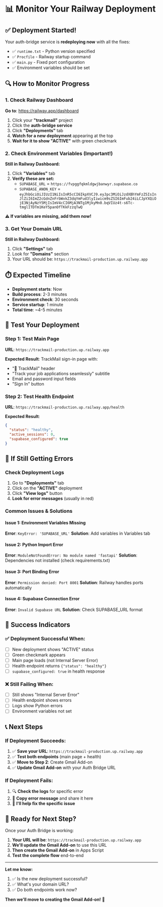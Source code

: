# 📊 Monitor Your Railway Deployment

## ✅ Deployment Started!

Your auth-bridge service is **redeploying now** with all the fixes:
- ✅ `runtime.txt` - Python version specified
- ✅ `Procfile` - Railway startup command
- ✅ `main.py` - Fixed port configuration
- ✅ Environment variables should be set

## 🔍 How to Monitor Progress

### 1. Check Railway Dashboard

**Go to**: https://railway.app/dashboard
1. Click your **"trackmail"** project
2. Click the **auth-bridge service**
3. Click **"Deployments"** tab
4. **Watch for a new deployment** appearing at the top
5. **Wait for it to show "ACTIVE"** with green checkmark

### 2. Check Environment Variables (Important!)

**Still in Railway Dashboard:**
1. Click **"Variables"** tab
2. **Verify these are set:**
   - `SUPABASE_URL` = `https://fvpggfqkmldgwjbanwyr.supabase.co`
   - `SUPABASE_ANON_KEY` = `eyJhbGciOiJIUzI1NiIsInR5cCI6IkpXVCJ9.eyJpc3MiOiJzdXBhYmFzZSIsInJlZiI6ImZ2cGdnZnFrbWxkZ3dqYmFud3lyIiwicm9sZSI6ImFub24iLCJpYXQiOjE3NjAyNzY5MjIsImV4cCI6MjA3NTg1MjkyMn0.bqVIUz4t-s6Tc-tmglITDTm1KeY5panOfTKkFzzqTwQ`

**⚠️ If variables are missing, add them now!**

### 3. Get Your Domain URL

**Still in Railway Dashboard:**
1. Click **"Settings"** tab
2. Look for **"Domains"** section
3. Your URL should be: `https://trackmail-production.up.railway.app`

## ⏱️ Expected Timeline

- **Deployment starts**: Now
- **Build process**: 2-3 minutes
- **Environment check**: 30 seconds
- **Service startup**: 1 minute
- **Total time**: ~4-5 minutes

## 🧪 Test Your Deployment

### Step 1: Test Main Page
**URL**: `https://trackmail-production.up.railway.app`

**Expected Result**: TrackMail sign-in page with:
- "📧 TrackMail" header
- "Track your job applications seamlessly" subtitle
- Email and password input fields
- "Sign In" button

### Step 2: Test Health Endpoint
**URL**: `https://trackmail-production.up.railway.app/health`

**Expected Result**:
```json
{
  "status": "healthy",
  "active_sessions": 0,
  "supabase_configured": true
}
```

## 🐛 If Still Getting Errors

### Check Deployment Logs
1. Go to **"Deployments"** tab
2. Click on the **"ACTIVE"** deployment
3. Click **"View logs"** button
4. **Look for error messages** (usually in red)

### Common Issues & Solutions

#### Issue 1: Environment Variables Missing
**Error**: `KeyError: 'SUPABASE_URL'`
**Solution**: Add variables in Variables tab

#### Issue 2: Python Import Error
**Error**: `ModuleNotFoundError: No module named 'fastapi'`
**Solution**: Dependencies not installed (check requirements.txt)

#### Issue 3: Port Binding Error
**Error**: `Permission denied: Port 8001`
**Solution**: Railway handles ports automatically

#### Issue 4: Supabase Connection Error
**Error**: `Invalid Supabase URL`
**Solution**: Check SUPABASE_URL format

## 🎯 Success Indicators

### ✅ Deployment Successful When:
- [ ] New deployment shows "ACTIVE" status
- [ ] Green checkmark appears
- [ ] Main page loads (not Internal Server Error)
- [ ] Health endpoint returns `{"status": "healthy"}`
- [ ] `supabase_configured: true` in health response

### ❌ Still Failing When:
- [ ] Still shows "Internal Server Error"
- [ ] Health endpoint shows errors
- [ ] Logs show Python errors
- [ ] Environment variables not set

## 📞 Next Steps

### If Deployment Succeeds:
1. ✅ **Save your URL**: `https://trackmail-production.up.railway.app`
2. ✅ **Test both endpoints** (main page + health)
3. ✅ **Move to Step 2**: Create Gmail Add-on
4. ✅ **Update Gmail Add-on** with your Auth Bridge URL

### If Deployment Fails:
1. 🔍 **Check the logs** for specific error
2. 📝 **Copy error message** and share it here
3. 🔧 **I'll help fix the specific issue**

## 🚀 Ready for Next Step?

Once your Auth Bridge is working:

1. **Your URL will be**: `https://trackmail-production.up.railway.app`
2. **We'll update the Gmail Add-on** to use this URL
3. **Then create the Gmail Add-on** in Apps Script
4. **Test the complete flow** end-to-end

---

**Let me know:**
1. ✅ Is the new deployment successful?
2. ✅ What's your domain URL?
3. ✅ Do both endpoints work now?

**Then we'll move to creating the Gmail Add-on!** 🎉
